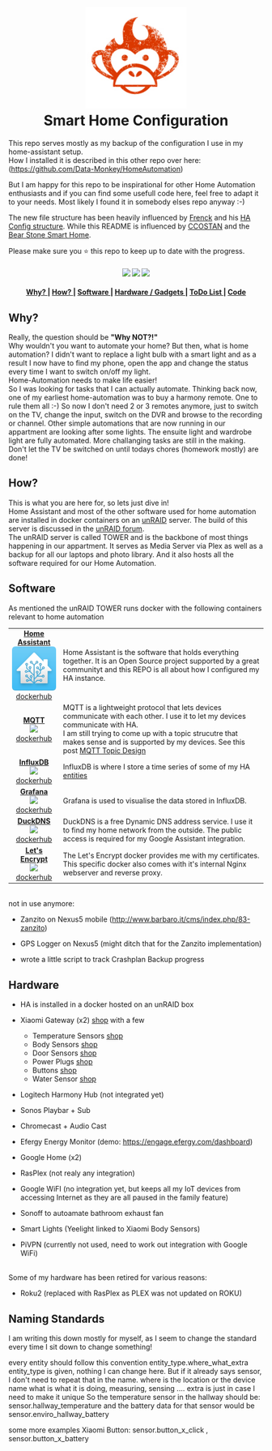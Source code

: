 <h1 align="center">
  <img src="https://raw.githubusercontent.com/Data-Monkey/data-monkey.github.io/master/images/datamonkey.png" alt="DataMonkey Smart Home" width="200"> <br>
  Smart Home Configuration
</h1>

This repo serves mostly as my backup of the configuration I use in my home-assistant setup.<br>
How I installed it is described in this other repo over here: (https://github.com/Data-Monkey/HomeAutomation)

But I am happy for this repo to be inspirational for other Home Automation enthusiasts and if you can find some usefull code here, feel free to adapt it to your needs. Most likely I found it in somebody elses repo anyway :-)

The new file structure has been heavily influenced by [Frenck](https://github.com/frenck/) and his [HA Config structure](https://github.com/frenck/home-assistant-config). While this README is influenced by [CCOSTAN](https://github.com/CCOSTAN) and the [Bear Stone Smart Home](https://github.com/CCOSTAN/Home-AssistantConfig). 

Please make sure you :star: this repo to keep up to date with the progress.
<div align="center">
  <h4>
    <a href="https://github.com/Data-Monkey/Home-Assistant-Config/stargazers"><img src="https://img.shields.io/github/stars/Data-Monkey/Home-Assistant-Config.svg?style=plasticr"></a>
    <a href="https://github.com/Data-Monkey/Home-Assistant-Config/commits/master"><img src="https://img.shields.io/github/last-commit/Data-Monkey/Home-Assistant-Config.svg?style=plasticr"></a>
    <a href="https://travis-ci.org/Data-Monkey/Home-Assistant-Config" target="_blank"><img src="https://travis-ci.org/Data-Monkey/Home-Assistant-Config.svg?branch=master"></a>
  </h4>
</div>
<div align="center" font-color=orange><a name="menu"></a>
  <h4>
    <a href="https://github.com/Data-Monkey/Home-Assistant-Config#why">
      Why?
    </a>
    <span> | </span>
    <a href="https://github.com/Data-Monkey/Home-Assistant-Config#how">
      How?
    </a>
    <span> | </span>
    <a href="https://github.com/Data-Monkey/Home-Assistant-Config#software">
      Software
    </a>    
    <span> | </span>
    <a href="https://github.com/Data-Monkey/Home-Assistant-Config#hardware">
      Hardware / Gadgets
    </a>    
    <span> | </span>
    <a href="https://github.com/Data-Monkey/Home-Assistant-Config/issues">
      ToDo List
    </a>
    <span> | </span>
    <a href="https://github.com/Data-Monkey/Home-Assistant-Config/tree/master/config">
      Code
    </a>
  </h4>
</div>

<h2>Why?</h2>
Really, the question should be <b>"Why NOT?!"</b> <br>
Why wouldn't you want to automate your home? 
But then, what is home automation? I didn't want to replace a light bulb with a smart light and as a result I now have to find my phone, open the app and change the status every time I want to switch on/off my light.<br>
Home-Automation needs to make life easier!<br>
So I was looking for tasks that I can actually automate. 
Thinking back now, one of my earliest home-automation was to buy a harmony remote. One to rule them all :-) So now I don't need 2 or 3 remotes anymore, just to switch on the TV, change the input, switch on the DVR and browse to the recording or channel. 
Other simple automations that are now running in our appartment are looking after some lights. The ensuite light and wardrobe light are fully automated.
More challanging tasks are still in the making. Don't let the TV be switched on until todays chores (homework mostly) are done!

<h2>How?</h2>
This is what you are here for, so lets just dive in!<br>
Home Assistant and most of the other software used for home automation are installed in docker containers on an <a href="https://unraid.net/">unRAID</a> server. The build of this server is discussed in the <a href="https://forums.lime-technology.com/topic/30331-first-unraid-build-h87i-plus-lian-li-pc-q25/">unRAID forum</a>. <br>
The unRAID server is called TOWER and is the backbone of most things happening in our appartment. It serves as Media Server via Plex as well as a backup for all our laptops and photo library. And it also hosts all the software required for our Home Automation.

<h2>Software</h2>
As mentioned the unRAID TOWER runs docker with the following containers relevant to home automation

<table align="center" border="0">
<tr>
  <td align="center" width=20%>
    <a href="https://home-assistant.io">
      <b>Home Assistant</b><br>
      <img src="https://raw.githubusercontent.com/balloob/unraid-docker-templates/master/balloob/home-assistant-icon.png" width=100>
    </a>
    <a href="https://registry.hub.docker.com/u/homeassistant/home-assistant/">dockerhub</a>
  </td>
  <td>
    Home Assistant is the software that holds everything together. It is an Open Source project supported by a great communityt and this REPO is all about how I configured my HA instance.
  </td>
  </tr><tr>
  <td align="center">
    <a href="http://mqtt.org/">
    <b>MQTT</b><br>
    <img src="http://i.imgur.com/Cc9Jkcr.png" width=100>
    </a>
    <a href="https://hub.docker.com/u/spants/mqtt/">dockerhub</a>    
  </td>
    <td>
      MQTT is a lightweight protocol that lets devices communicate with each other. 
      I use it to let my devices communicate with HA. <br>
      I am still trying to come up with a topic strucutre that makes sense and is supported by my devices. 
      See this post <a href="https://community.home-assistant.io/t/mqtt-topic-design/69687">MQTT Topic Design</a>
    </td>
  </tr><tr>  
  <td align="center">
    <a href="https://www.influxdata.com/time-series-platform/influxdb/">
      <b>InfluxDB</b><br>
      <img src="https://raw.githubusercontent.com/pootzko/InfluxData.Net/master/nuget-icon.png" width=100>
    </a>
    <a href="https://hub.docker.com/_/influxdb/">dockerhub</a>
  </td>
  <td>
    InfluxDB is where I store a time series of some of my HA <a href="https://github.com/Data-Monkey/Home-Assistant-Config/blob/master/config/packages/influxdb.yaml">entities</a>
  </td>
</tr><tr>
  <td align="center">
    <a href="http://www.grafana.org">
    <b>Grafana</b><br>
    <img src="https://github.com/atribe/unRAID-docker/raw/master/icons/grafana.png" width=100>
    </a>
    <a href="https://hub.docker.com/r/grafana/grafana/">dockerhub</a>
  </td>
    <td>
      Grafana is used to visualise the data stored in InfluxDB.
    </td>
  </tr><tr> 
  <td align="center">
    <a href="http://www.duckdns.org">
    <b>DuckDNS</b><br>
    <img src="https://raw.githubusercontent.com/linuxserver/docker-templates/master/linuxserver.io/img/duckdns.png" width=100>
    </a>
    <a href="https://hub.docker.com/r/linuxserver/duckdns/">dockerhub</a>
  </td>
    <td>
      DuckDNS is a free Dynamic DNS address service. 
      I use it to find my home network from the outside. The public access is required for my Google Assistant integration.
    </td>
  </tr><tr> 
  <td align="center">
    <a href="https://letsencrypt.org/">
    <b>Let's Encrypt</b><br>
    <img src="https://raw.githubusercontent.com/linuxserver/docker-templates/master/linuxserver.io/img/letsencrypt.png" width=100>
    </a>
    <a href="https://hub.docker.com/r/linuxserver/letsencrypt/">dockerhub</a>
  </td>
    <td>
      The Let's Encrypt docker provides me with my certificates.<br>
      This specific docker also comes with it's internal Nginx webserver and reverse proxy.
    </td>
  </tr><tr>
</table>

<br>
not in use anymore:
<br>

- Zanzito on Nexus5 mobile (http://www.barbaro.it/cms/index.php/83-zanzito)

- GPS Logger on Nexus5  (might ditch that for the Zanzito implementation)

- wrote a little script to track Crashplan Backup progress

<h2>Hardware</h2>

- HA is installed in a docker hosted on an unRAID box

- Xiaomi Gateway (x2)             [shop](https://www.gearbest.com/living-appliances/pp_344667.html?wid=21)
  with a few
  - Temperature Sensors           [shop](https://www.gearbest.com/living-appliances/pp_344665.html?wid=21)
  - Body Sensors                  [shop](https://www.gearbest.com/smart-light-bulb/pp_257678.html?wid=21)
  - Door Sensors                  [shop](https://www.gearbest.com/smart-light-bulb/pp_257677.html?wid=21)
  - Power Plugs                   [shop](https://www.gearbest.com/living-appliances/pp_344666.html)
  - Buttons                       [shop](https://www.gearbest.com/smart-light-bulb/pp_257679.html)
  - Water Sensor                  [shop](https://www.gearbest.com/home-smart-improvements/pp_668897.html)

- Logitech Harmony Hub (not integrated yet)

- Sonos Playbar + Sub

- Chromecast + Audio Cast

- Efergy Energy Monitor           (demo: https://engage.efergy.com/dashboard)

- Google Home (x2) 

- RasPlex (not realy any integration)

- Google WiFI (no integration yet, but keeps all my IoT devices from accessing Internet as they are all paused in the family feature)

- Sonoff to autoamate bathroom exhaust fan

- Smart Lights (Yeelight linked to Xiaomi Body Sensors)

- PiVPN (currently not used, need to work out integration with Google WiFi)

<br>
Some of my hardware has been retired for various reasons:

- Roku2  (replaced with RasPlex as PLEX was not updated on ROKU)

<h2>Naming Standards</h2>
I am writing this down mostly for myself, as I seem to change the standard every time I sit down to change something!

every entity should follow this convention
entity_type.where_what_extra
entity_type is given, nothing I can change here. But if it already says sensor, I don't need to repeat that in the name.
where is the location or the device name
what is what it is doing, measuring, sensing ....
extra is just in case I need to make it unique
So the temperature sensor in the hallway should be:
sensor.hallway_temperature
and the battery data for that sensor would be 
sensor.enviro_hallway_battery 

some more examples
Xiaomi Button: sensor.button_x_click , sensor.button_x_battery

